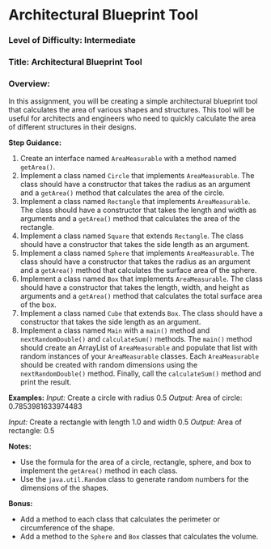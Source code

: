 # Architectural Blueprint Tool

### Level of Difficulty: Intermediate
### Title: Architectural Blueprint Tool
### Overview: 
In this assignment, you will be creating a simple architectural blueprint tool that calculates the area of various shapes and structures. This tool will be useful for architects and engineers who need to quickly calculate the area of different structures in their designs.

**Step Guidance:**
1. Create an interface named `AreaMeasurable` with a method named `getArea()`.
2. Implement a class named `Circle` that implements `AreaMeasurable`. The class should have a constructor that takes the radius as an argument and a `getArea()` method that calculates the area of the circle.
3. Implement a class named `Rectangle` that implements `AreaMeasurable`. The class should have a constructor that takes the length and width as arguments and a `getArea()` method that calculates the area of the rectangle.
4. Implement a class named `Square` that extends `Rectangle`. The class should have a constructor that takes the side length as an argument.
5. Implement a class named `Sphere` that implements `AreaMeasurable`. The class should have a constructor that takes the radius as an argument and a `getArea()` method that calculates the surface area of the sphere.
6. Implement a class named `Box` that implements `AreaMeasurable`. The class should have a constructor that takes the length, width, and height as arguments and a `getArea()` method that calculates the total surface area of the box.
7. Implement a class named `Cube` that extends `Box`. The class should have a constructor that takes the side length as an argument.
8. Implement a class named `Main` with a `main()` method and `nextRandomDouble()` and `calculateSum()` methods. The `main()` method should create an ArrayList of `AreaMeasurable` and populate that list with random instances of your `AreaMeasurable` classes. Each `AreaMeasurable` should be created with random dimensions using the `nextRandomDouble()` method. Finally, call the `calculateSum()` method and print the result.

**Examples:**
*Input:* 
Create a circle with radius 0.5
*Output:* 
Area of circle: 0.7853981633974483

*Input:* 
Create a rectangle with length 1.0 and width 0.5
*Output:* 
Area of rectangle: 0.5

**Notes:** 
- Use the formula for the area of a circle, rectangle, sphere, and box to implement the `getArea()` method in each class.
- Use the `java.util.Random` class to generate random numbers for the dimensions of the shapes.

**Bonus:** 
- Add a method to each class that calculates the perimeter or circumference of the shape.
- Add a method to the `Sphere` and `Box` classes that calculates the volume.
